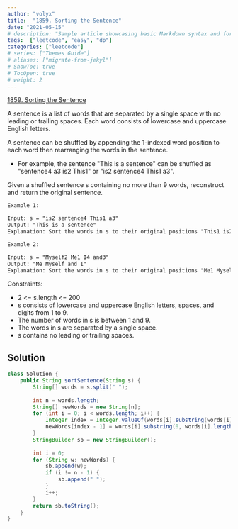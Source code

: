 ```yaml
---
author: "volyx"
title:  "1859. Sorting the Sentence"
date: "2021-05-15"
# description: "Sample article showcasing basic Markdown syntax and formatting for HTML elements."
tags:  ["leetcode", "easy", "dp"]
categories: ["leetcode"]
# series: ["Themes Guide"]
# aliases: ["migrate-from-jekyl"]
# ShowToc: true
# TocOpen: true
# weight: 2
---
```


[1859. Sorting the Sentence](https://leetcode.com/problems/sorting-the-sentence/)

A sentence is a list of words that are separated by a single space with no leading or trailing spaces. Each word consists of lowercase and uppercase English letters.

A sentence can be shuffled by appending the 1-indexed word position to each word then rearranging the words in the sentence.

- For example, the sentence "This is a sentence" can be shuffled as "sentence4 a3 is2 This1" or "is2 sentence4 This1 a3".

Given a shuffled sentence s containing no more than 9 words, reconstruct and return the original sentence.

```txt
Example 1:

Input: s = "is2 sentence4 This1 a3"
Output: "This is a sentence"
Explanation: Sort the words in s to their original positions "This1 is2 a3 sentence4", then remove the numbers.

Example 2:

Input: s = "Myself2 Me1 I4 and3"
Output: "Me Myself and I"
Explanation: Sort the words in s to their original positions "Me1 Myself2 and3 I4", then remove the numbers.
```

Constraints:

- 2 <= s.length <= 200
- s consists of lowercase and uppercase English letters, spaces, and digits from 1 to 9.
- The number of words in s is between 1 and 9.
- The words in s are separated by a single space.
- s contains no leading or trailing spaces.

## Solution

```java
class Solution {
    public String sortSentence(String s) {
        String[] words = s.split(" ");
        
        int n = words.length;
        String[] newWords = new String[n];
        for (int i = 0; i < words.length; i++) {
            Integer index = Integer.valueOf(words[i].substring(words[i].length() - 1, words[i].length()));
            newWords[index - 1] = words[i].substring(0, words[i].length() - 1);
        }
        StringBuilder sb = new StringBuilder();
        
        int i = 0;
        for (String w: newWords) {
            sb.append(w);
            if (i != n - 1) {
                sb.append(" ");
            }
            i++;    
        }
        return sb.toString();
    }
}
```
